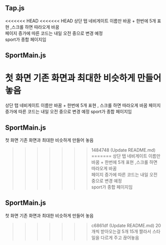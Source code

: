 ## Tap.js
<<<<<<< HEAD
<<<<<<< HEAD
상단 탭 네비게이트 이름만 바꿈 + 한번에 5개 표현 ,스크롤 하면 따라오게 바꿈   
페이지 증가에 따른 코드는 내일 오전 중으로 변경 예정   
sport가 종합 페이지임

## SportMain.js
첫 화면 기존 화면과 최대한 비슷하게 만들어 놓음   
=======
상단 탭 네비게이트 이름만 바꿈 + 한번에 5개 표현 , 스크롤 하면 따라오게 바꿈
페이지 증가에 따른 코드는 내일 오전 중으로 변경 예정
sport가 종합 페이지임

## SportMain.js
첫 화면 기존 화면과 최대한 비슷하게 만들어 놓음
>>>>>>> 1484748 (Update README.md)
=======
상단 탭 네비게이트 이름만 바꿈 + 한번에 5개 표현 ,스크롤 하면 따라오게 바꿈   
페이지 증가에 따른 코드는 내일 오전 중으로 변경 예정   
sport가 종합 페이지임

## SportMain.js
첫 화면 기존 화면과 최대한 비슷하게 만들어 놓음   
>>>>>>> c6861df (Update README.md)
20개씩 받아오는걸 5개 15개 짤라서 스타일을 다르게 주고 끊어놓음